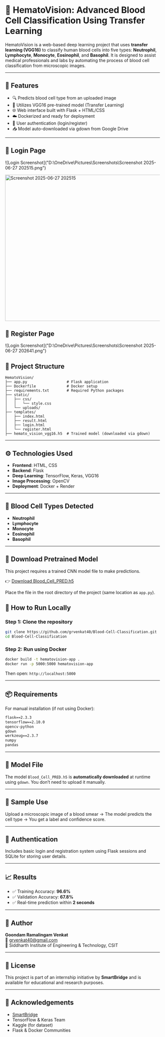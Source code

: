 # 🧠 HematoVision: Advanced Blood Cell Classification Using Transfer Learning

HematoVision is a web-based deep learning project that uses **transfer learning (VGG16)** to classify human blood cells into five types: **Neutrophil**, **Lymphocyte**, **Monocyte**, **Eosinophil**, and **Basophil**. It is designed to assist medical professionals and labs by automating the process of blood cell classification from microscopic images.

---

## 📌 Features

- 🔍 Predicts blood cell type from an uploaded image
- 🧠 Utilizes VGG16 pre-trained model (Transfer Learning)
- 🌐 Web interface built with Flask + HTML/CSS
- ☁️ Dockerized and ready for deployment
- 🔐 User authentication (login/register)
- 📥 Model auto-downloaded via gdown from Google Drive

---
## 🔐 Login Page

![Login Screenshot]("D:\OneDrive\Pictures\Screenshots\Screenshot 2025-06-27 202515.png")

<img width="676" height="475" alt="Screenshot 2025-06-27 202515" src="https://github.com/user-attachments/assets/81deddd0-7f4c-47ff-ab98-c0d330bd715f" />

## 📂 Register Page

![Login Screenshot]("D:\OneDrive\Pictures\Screenshots\Screenshot 2025-06-27 202641.png")

## 📂 Project Structure

```
HematoVision/
├── app.py                  # Flask application
├── Dockerfile              # Docker setup
├── requirements.txt        # Required Python packages
├── static/
│   ├── css/
│   │   └── style.css
│   └── uploads/
├── templates/
│   ├── index.html
│   ├── result.html
│   ├── login.html
│   └── register.html
├── hemato_vision_vgg16.h5  # Trained model (downloaded via gdown)
```

---

## ⚙️ Technologies Used

- **Frontend**: HTML, CSS
- **Backend**: Flask
- **Deep Learning**: TensorFlow, Keras, VGG16
- **Image Processing**: OpenCV
- **Deployment**: Docker + Render

---

## 🧪 Blood Cell Types Detected

- **Neutrophil**
- **Lymphocyte**
- **Monocyte**
- **Eosinophil**
- **Basophil**

---
## 🔗 Download Pretrained Model

This project requires a trained CNN model file to make predictions.

👉 [Download Blood_Cell_PRED.h5]("https://drive.google.com/file/d/12Bbh3kaEBFsE2WLr3ymufSdu4bfi1WUr/view?usp=drive_link")

Place the file in the root directory of the project (same location as `app.py`).

## 🚀 How to Run Locally

### Step 1: Clone the repository

```bash
git clone https://github.com/grvenkat40/Blood-Cell-Classification.git
cd Blood-Cell-Classification
```

### Step 2: Run using Docker

```bash
docker build -t hematovision-app .
docker run -p 5000:5000 hematovision-app
```

Then open: `http://localhost:5000`

---

## 📦 Requirements

For manual installation (if not using Docker):

```txt
flask==2.3.3
tensorflow==2.10.0
opencv-python
gdown
werkzeug==2.3.7
numpy
pandas
```

---

## 📁 Model File

The model `Blood_Cell_PRED.h5` is **automatically downloaded** at runtime using `gdown`. You don’t need to upload it manually.

---

## 📸 Sample Use

Upload a microscopic image of a blood smear → The model predicts the cell type → You get a label and confidence score.

---

## 🔐 Authentication

Includes basic login and registration system using Flask sessions and SQLite for storing user details.

---

## 📈 Results

- ✅ Training Accuracy: **96.6%**
- ✅ Validation Accuracy: **67.8%**
- ✅ Real-time prediction within **2 seconds**

---

## 🧠 Author

**Goondam Ramalingam Venkat**  
📧 grvenkat40@gmail.com  
📍 Siddharth Institute of Engineering & Technology, CSIT

---

## 📜 License

This project is part of an internship initiative by **SmartBridge** and is available for educational and research purposes.

---

## 🌟 Acknowledgements

- [SmartBridge](https://smartbridge.in)
- TensorFlow & Keras Team
- Kaggle (for dataset)
- Flask & Docker Communities
